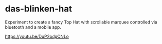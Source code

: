 # das-blinken-hat
Experiment to create a fancy Top Hat with scrollable marquee controlled via bluetooth and a mobile app.

https://youtu.be/DuP2odpCNLo
